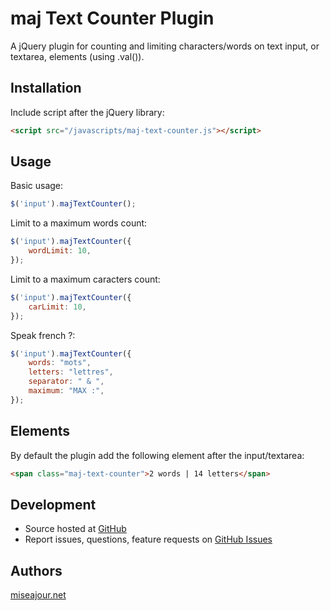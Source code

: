 # maj Text Counter Plugin

A jQuery plugin for counting and limiting characters/words on text input, or textarea, elements (using .val()).

## Installation

Include script after the jQuery library:

```html
<script src="/javascripts/maj-text-counter.js"></script>
```

## Usage

Basic usage:

```javascript
$('input').majTextCounter();
```

Limit to a maximum words count:

```javascript
$('input').majTextCounter({
	wordLimit: 10,
});
```

Limit to a maximum caracters count:

```javascript
$('input').majTextCounter({
	carLimit: 10,
});
```

Speak french ?:

```javascript
$('input').majTextCounter({
    words: "mots",
    letters: "lettres",
    separator: " & ",
    maximum: "MAX :",
});
```

## Elements

By default the plugin add the following element after the input/textarea:

```html
<span class="maj-text-counter">2 words | 14 letters</span>
```

## Development

- Source hosted at [GitHub](https://github.com/supernini/majTextCounter)
- Report issues, questions, feature requests on [GitHub Issues](https://github.com/supernini/majTextCounter/issues)


## Authors

[miseajour.net](http://www.miseajour.net)
